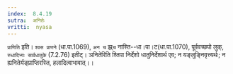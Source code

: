 ```yaml
---
index:  8.4.19
sutra:  अनितेः
vritti:  nyasa
---
```


`प्राणिति` इति। `श्वस प्राणने` (धा.पा.1069), `अन च` झ्र्`च` नास्ति--धा।पा।ट(धा.पा.1070), पूर्ववच्छपो लुक्, `रुधादिभ्यः सार्वधातुके` (7.2.76) इतीट्। ञनितेरिति श्तिपा निर्देशो धातुनिर्देशार्थ एव; न यङ्लुङ्निवृत्त्यर्थः; न ह्यनितेर्यङ्प्राप्तिरस्ति, हलादित्वाभावात्।।

